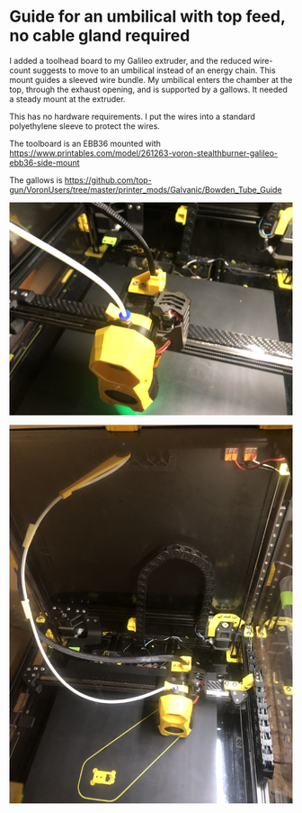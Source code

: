 # Guide for an umbilical with top feed, no cable gland required

I added a toolhead board to my Galileo extruder, and the reduced wire-count suggests to move to an umbilical instead of an energy chain. This mount guides a sleeved wire bundle. My umbilical enters the chamber at the top, through the exhaust opening, and is supported by a gallows. It needed a steady mount at the extruder. 

This has no hardware requirements. I put the wires into a standard polyethylene sleeve to protect the wires.

The toolboard is an EBB36 mounted with https://www.printables.com/model/261263-voron-stealthburner-galileo-ebb36-side-mount

The gallows is https://github.com/top-gun/VoronUsers/tree/master/printer_mods/Galvanic/Bowden_Tube_Guide


![Image 1](Images/Umbilical-guide.jpg)

![Image 2](Images/Umbilical-total.jpg)
